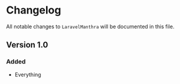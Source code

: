 # Changelog

All notable changes to `LaravelManthra` will be documented in this file.

## Version 1.0

### Added
- Everything
